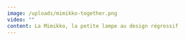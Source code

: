 ```yaml
---
image: /uploads/mimikko-together.png
video: ""
content: La Mimikko, la petite lampe au design régressif
---
```

